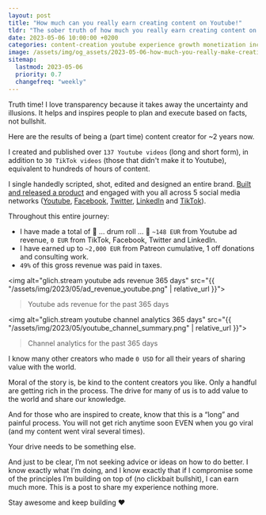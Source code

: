 ```yaml
---
layout: post
title: "How much can you really earn creating content on Youtube!"
tldr: "The sober truth of how much you really earn creating content on Youtube. I've been creating content for 2 years, with 150+ videos uploaded and I'm sharing my experience."
date: 2023-05-06 10:00:00 +0200
categories: content-creation youtube experience growth monetization income revenue
image: /assets/img/og_assets/2023-05-06-how-much-you-really-make-creating-content.png
sitemap:
  lastmod: 2023-05-06
  priority: 0.7
  changefreq: "weekly"
---
```


Truth time! I love transparency because it takes away the uncertainty and illusions. It helps and inspires people to plan and execute based on facts, not bullshit.

Here are the results of being a (part time) content creator for ~2 years now.

I created and published over `137 Youtube videos` (long and short form), in addition to `30 TikTok videos` (those that didn't make it to Youtube), equivalent to hundreds of hours of content.

I single handedly scripted, shot, edited and designed an entire brand. [Built and released a product](https://glich.stream/tkg) and engaged with you all across 5 social media networks ([Youtube](https://glich.stream/youtube), [Facebook](https://www.facebook.com/BassemDy/), [Twitter](https://twitter.com/BassemDy), [LinkedIn](https://www.linkedin.com/in/bassemdghaidy/) and [TikTok](https://www.tiktok.com/@glich.stream)).

Throughout this entire journey:

- I have made a total of 🥁 ... drum roll ... 🥁 `~148 EUR` from Youtube ad revenue, `0 EUR` from TikTok, Facebook, Twitter and LinkedIn.
- I have earned up to `~2,000 EUR` from Patreon cumulative, 1 off donations and consulting work.
- `49%` of this gross revenue was paid in taxes.

<img alt="glich.stream youtube ads revenue 365 days" src="{{ "/assets/img/2023/05/ad_revenue_youtube.png" | relative_url }}">

> Youtube ads revenue for the past 365 days

<img alt="glich.stream youtube channel analytics 365 days" src="{{ "/assets/img/2023/05/youtube_channel_summary.png" | relative_url }}">

> Channel analytics for the past 365 days

I know many other creators who made `0 USD` for all their years of sharing value with the world.

Moral of the story is, be kind to the content creators you like. Only a handful are getting rich in the process. The drive for many of us is to add value to the world and share our knowledge.

And for those who are inspired to create, know that this is a “long” and painful process. You will not get rich anytime soon EVEN when you go viral (and my content went viral several times).

Your drive needs to be something else.

And just to be clear, I’m not seeking advice or ideas on how to do better. I know exactly what I’m doing, and I know exactly that if I compromise some of the principles I’m building on top of (no clickbait bullshit), I can earn much more. This is a post to share my experience nothing more.

Stay awesome and keep building ❤️